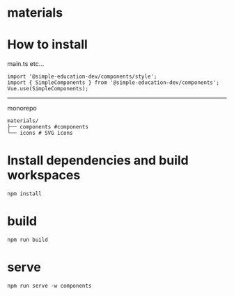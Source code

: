 # materials

# How to install

main.ts etc...

```
import '@simple-education-dev/components/style';
import { SimpleComponents } from '@simple-education-dev/components';
Vue.use(SimpleComponents);
```

---

monorepo

```
materials/
├── components #components
└── icons # SVG icons
```

# Install dependencies and build workspaces

```
npm install
```

# build

```
npm run build
```

# serve

```
npm run serve -w components
```
